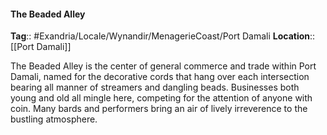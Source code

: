 #### The Beaded Alley
**Tag**:: #Exandria/Locale/Wynandir/MenagerieCoast/Port Damali
**Location**:: [[Port Damali]]

 The Beaded Alley is the center of general commerce and trade within Port Damali, named for the decorative cords that hang over each intersection bearing all manner of streamers and dangling beads. Businesses both young and old all mingle here, competing for the attention of anyone with coin. Many bards and performers bring an air of lively irreverence to the bustling atmosphere.
